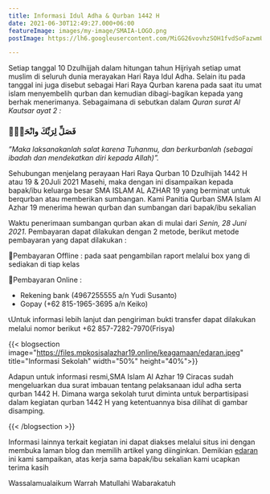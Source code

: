 ```yaml
---
title: Informasi Idul Adha & Qurban 1442 H
date: 2021-06-30T12:49:27.000+06:00
featureImage: images/my-image/SMAIA-LOGO.png
postImage: https://lh6.googleusercontent.com/MiGG26vovhzSOH1fvdSoFazwmUsFZt5z7POOLE57Rtc0zNKPeiMmtfBRJGjru9LUWN0c9nznmEHrkzZghZKoG0KvbHDCu3IvPL1-TfEutoX_V3KJfG_tzCLzaDjT7en2cQ

---
```

Setiap tanggal 10 Dzulhijjah dalam hitungan tahun Hijriyah setiap umat muslim di seluruh dunia merayakan Hari Raya Idul Adha. Selain itu pada tanggal ini juga disebut sebagai Hari Raya Qurban karena pada saat itu umat islam menyembelih qurban dan kemudian dibagi-bagikan kepada yang berhak menerimanya. Sebagaimana di sebutkan dalam *Quran surat Al Kautsar ayat 2 :*

### فَصَلِّ  لِرَبِّكَ وانْحَرْۗ 

_”Maka laksanakanlah salat karena Tuhanmu, dan berkurbanlah (sebagai ibadah dan mendekatkan diri kepada Allah)”._

Sehubungan menjelang perayaan Hari Raya Qurban 10 Dzulhijah 1442 H atau 19 & 20Juli 2021 Masehi, maka dengan ini disampaikan kepada bapak/ibu keluarga besar SMA ISLAM AL AZHAR 19 yang berminat untuk berqurban atau memberikan sumbangan. Kami Panitia Qurban SMA Islam Al Azhar 19 menerima hewan qurban dan sumbangan dari bapak/ibu sekalian

Waktu penerimaan sumbangan qurban akan di mulai dari *Senin, 28 Juni 2021*. Pembayaran dapat dilakukan dengan 2 metode, berikut metode pembayaran yang dapat dilakukan :

📌Pembayaran Offline :
pada saat pengambilan raport melalui box yang di sediakan di tiap kelas

📌Pembayaran Online :
- Rekening bank (4967255555 a/n Yudi Susanto)
- Gopay (+62 815-1965-3695 a/n Keiko)

📞Untuk informasi lebih lanjut dan pengiriman bukti transfer dapat dilakukan melalui nomor berikut +62 857-7282-7970(Frisya)

{{< blogsection image="https://files.mpkosisalazhar19.online/keagamaan/edaran.jpeg" title="Informasi Sekolah" width="50%" height="40%">}}

Adapun untuk informasi resmi,SMA Islam Al Azhar 19 Ciracas sudah mengeluarkan dua surat imbauan tentang pelaksanaan idul adha serta qurban 1442 H. Dimana warga sekolah turut diminta untuk berpartisipasi dalam kegiatan qurban 1442 H yang ketentuannya bisa dilihat di gambar disamping.

{{< /blogsection >}}

Informasi lainnya terkait kegiatan ini dapat diakses melalui situs ini  dengan membuka laman blog dan memilih artikel yang diinginkan.
Demikian [edaran](https://files.mpkosisalazhar19.online/keagamaan/edaran.jpeg) ini kami sampaikan, atas kerja sama bapak/ibu sekalian kami ucapkan terima kasih

Wassalamualaikum Warrah Matullahi Wabarakatuh